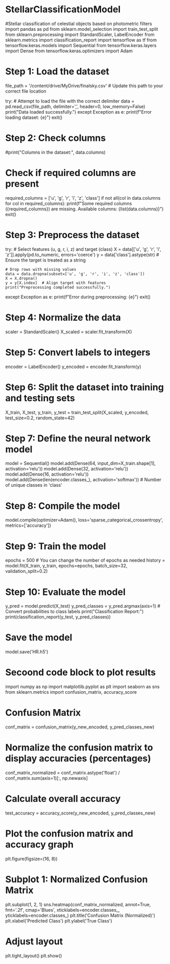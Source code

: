# StellarClassificationModel
#Stellar classification of celestial objects based on photometric filters
import pandas as pd
from sklearn.model_selection import train_test_split
from sklearn.preprocessing import StandardScaler, LabelEncoder
from sklearn.metrics import classification_report
import tensorflow as tf
from tensorflow.keras.models import Sequential
from tensorflow.keras.layers import Dense
from tensorflow.keras.optimizers import Adam

# Step 1: Load the dataset
file_path = '/content/drive/MyDrive/finalsky.csv'  # Update this path to your correct file location

try:
    # Attempt to load the file with the correct delimiter
    data = pd.read_csv(file_path, delimiter=',', header=0, low_memory=False)
    print("Data loaded successfully.")
except Exception as e:
    print(f"Error loading dataset: {e}")
    exit()

# Step 2: Check columns
#print("Columns in the dataset:", data.columns)

# Check if required columns are present
required_columns = ['u', 'g', 'r', 'i', 'z', 'class']
if not all(col in data.columns for col in required_columns):
    print(f"Some required columns ({required_columns}) are missing. Available columns: {list(data.columns)}")
    exit()

# Step 3: Preprocess the dataset
try:
    # Select features (u, g, r, i, z) and target (class)
    X = data[['u', 'g', 'r', 'i', 'z']].apply(pd.to_numeric, errors='coerce')
    y = data['class'].astype(str)  # Ensure the target is treated as a string

    # Drop rows with missing values
    data = data.dropna(subset=['u', 'g', 'r', 'i', 'z', 'class'])
    X = X.dropna()
    y = y[X.index]  # Align target with features
    print("Preprocessing completed successfully.")
except Exception as e:
    print(f"Error during preprocessing: {e}")
    exit()

# Step 4: Normalize the data
scaler = StandardScaler()
X_scaled = scaler.fit_transform(X)

# Step 5: Convert labels to integers
encoder = LabelEncoder()
y_encoded = encoder.fit_transform(y)

# Step 6: Split the dataset into training and testing sets
X_train, X_test, y_train, y_test = train_test_split(X_scaled, y_encoded, test_size=0.2, random_state=42)

# Step 7: Define the neural network model
model = Sequential()
model.add(Dense(64, input_dim=X_train.shape[1], activation='relu'))
model.add(Dense(32, activation='relu'))
model.add(Dense(16, activation='relu'))
model.add(Dense(len(encoder.classes_), activation='softmax'))  # Number of unique classes in 'class'

# Step 8: Compile the model
model.compile(optimizer=Adam(), loss='sparse_categorical_crossentropy', metrics=['accuracy'])

# Step 9: Train the model
epochs = 500  # You can change the number of epochs as needed
history = model.fit(X_train, y_train, epochs=epochs, batch_size=32, validation_split=0.2)

# Step 10: Evaluate the model
y_pred = model.predict(X_test)
y_pred_classes = y_pred.argmax(axis=1)  # Convert probabilities to class labels
print("Classification Report:")
print(classification_report(y_test, y_pred_classes))

# Save the model
model.save('HR.h5')

# Secoond code block to plot results
import numpy as np
import matplotlib.pyplot as plt
import seaborn as sns
from sklearn.metrics import confusion_matrix, accuracy_score

# Confusion Matrix
conf_matrix = confusion_matrix(y_new_encoded, y_pred_classes_new)

# Normalize the confusion matrix to display accuracies (percentages)
conf_matrix_normalized = conf_matrix.astype('float') / conf_matrix.sum(axis=1)[:, np.newaxis]

# Calculate overall accuracy
test_accuracy = accuracy_score(y_new_encoded, y_pred_classes_new)

# Plot the confusion matrix and accuracy graph
plt.figure(figsize=(16, 8))

# Subplot 1: Normalized Confusion Matrix
plt.subplot(1, 2, 1)
sns.heatmap(conf_matrix_normalized, annot=True, fmt='.2f', cmap='Blues',
            xticklabels=encoder.classes_, yticklabels=encoder.classes_)
plt.title('Confusion Matrix (Normalized)')
plt.xlabel('Predicted Class')
plt.ylabel('True Class')

# Adjust layout
plt.tight_layout()
plt.show()
